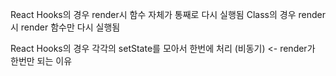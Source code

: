 
React Hooks의 경우 render시 함수 자체가 통째로 다시 실행됨
Class의 경우  render시 render 함수만 다시 실행됨

React Hooks의 경우 각각의 setState를 모아서 한번에 처리 (비동기) <- render가 한번만 되는 이유
